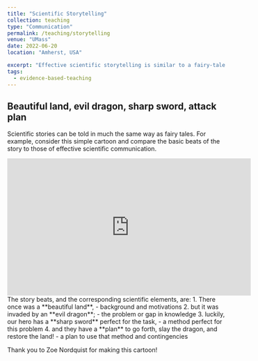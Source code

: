```yaml
---
title: "Scientific Storytelling"
collection: teaching
type: "Communication"
permalink: /teaching/storytelling
venue: "UMass"
date: 2022-06-20
location: "Amherst, USA"

excerpt: "Effective scientific storytelling is similar to a fairy-tale.<br> <img src='/images/storytelling.png' width='500' height='300'><br>"
tags:
  - evidence-based-teaching
---
```


## Beautiful land, evil dragon, sharp sword, attack plan
Scientific stories can be told in much the same way as fairy tales. For example, consider this simple cartoon and compare the basic beats of the story to those of effective scientific communication. 

<iframe width="560" height="315" src="https://www.youtube.com/embed/2-dsK9pysQk" title="YouTube video player" frameborder="0" allow="accelerometer; autoplay; clipboard-write; encrypted-media; gyroscope; picture-in-picture" allowfullscreen></iframe>

<br>
The story beats, and the corresponding scientific elements, are:
1. There once was a **beautiful land**,
  - background and motivations
2. but it was invaded by an **evil dragon**;
  - the problem or gap in knowledge
3. luckily, our hero has a **sharp sword** perfect for the task,
  - a method perfect for this problem
4. and they have a **plan** to go forth, slay the dragon, and restore the land!
  - a plan to use that method and contingencies

Thank you to Zoe Nordquist for making this cartoon!
